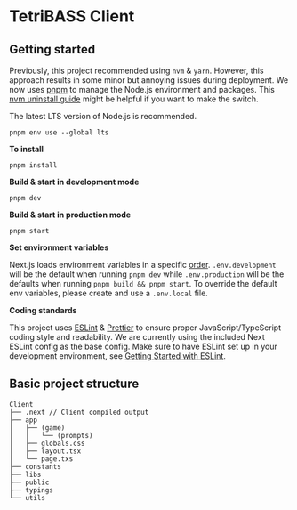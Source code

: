 # TetriBASS Client

## Getting started

Previously, this project recommended using `nvm` & `yarn`. However, this approach results in some minor but annoying issues during deployment. We now uses [pnpm](https://pnpm.io/installation) to manage the Node.js environment and packages. This [nvm uninstall guide](https://www.linode.com/docs/guides/how-to-install-use-node-version-manager-nvm/#nvm-uninstall-steps) might be helpful if you want to make the switch.

The latest LTS version of Node.js is recommended.

```
pnpm env use --global lts
```

**To install**

```
pnpm install
```

**Build & start in development mode**

```
pnpm dev
```

**Build & start in production mode**

```
pnpm start
```

**Set environment variables**

Next.js loads environment variables in a specific [order](https://nextjs.org/docs/basic-features/environment-variables#environment-variable-load-order). `.env.development` will be the default when running `pnpm dev` while `.env.production` will be the defaults when running `pnpm build && pnpm start`. To override the default env variables, please create and use a `.env.local` file.

**Coding standards**

This project uses [ESLint](https://eslint.org/) & [Prettier](https://prettier.io/) to ensure proper JavaScript/TypeScript coding style and readability. We are currently using the included Next ESLint config as the base config. Make sure to have ESLint set up in your development environment, see [Getting Started with ESLint](https://eslint.org/docs/user-guide/getting-started).

## Basic project structure

```
Client
├── .next // Client compiled output
├── app
│   ├── (game)
│   │   └── (prompts)
│   ├── globals.css
│   ├── layout.tsx
│   └── page.txs
├── constants
├── libs
├── public
├── typings
└── utils
```
